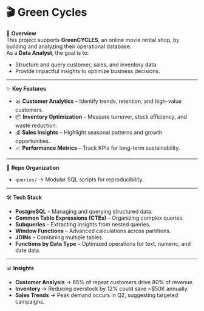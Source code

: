 # 🎬 Green Cycles  

📌 **Overview**  
This project supports **GreenCYCLES**, an online movie rental shop, by building and analyzing their operational database.  
As a **Data Analyst**, the goal is to:  

- Structure and query customer, sales, and inventory data.  
- Provide impactful insights to optimize business decisions.  

---

✨ **Key Features**  
- 📊 **Customer Analytics** – Identify trends, retention, and high-value customers.  
- 📦 **Inventory Optimization** – Measure turnover, stock efficiency, and waste reduction.  
- 💰 **Sales Insights** – Highlight seasonal patterns and growth opportunities.  
- 📈 **Performance Metrics** – Track KPIs for long-term sustainability.  

---

📂 **Repo Organization**  
- `queries/` → Modular SQL scripts for reproducibility.  

---

🛠 **Tech Stack**  
- **PostgreSQL** – Managing and querying structured data.  
- **Common Table Expressions (CTEs)** – Organizing complex queries.  
- **Subqueries** – Extracting insights from nested queries.  
- **Window Functions** – Advanced calculations across partitions.  
- **JOINs** – Combining multiple tables.  
- **Functions by Data Type** – Optimized operations for text, numeric, and date data.  

---

📊 **Insights**  
- **Customer Analysis** → 65% of repeat customers drive 80% of revenue.  
- **Inventory** → Reducing overstock by 12% could save ~$50K annually.  
- **Sales Trends** → Peak demand occurs in Q2, suggesting targeted campaigns.  
